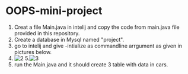 # OOPS-mini-project
1. Creat a file Main.java in intelij and copy the code from main.java file provided in this repository.
2. Create a database in Mysql named "project".
3. go to intelij and give -intialize as commandline arrgument as given in pictures below.
4. ![2](https://user-images.githubusercontent.com/77923967/141606965-a93e122c-fc85-4ee1-bba2-9595c68458bd.jpg)
5.![3](https://user-images.githubusercontent.com/77923967/141606972-8696ef3c-8d5b-4985-bbe1-881e9e4d3107.jpg)
6. run the Main.java and it should create 3 table with data in cars.
